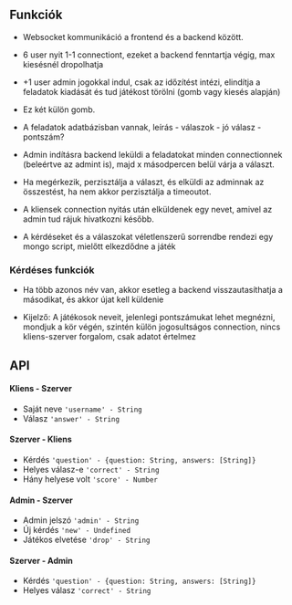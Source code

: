 ## Funkciók

- Websocket kommunikáció a frontend és a backend között.

- 6 user nyit 1-1 connectiont, ezeket a backend fenntartja végig, max kiesésnél dropolhatja
- +1 user admin jogokkal indul, csak az időzítést intézi, elindítja a feladatok kiadását és tud játékost törölni (gomb vagy kiesés alapján)
- Ez két külön gomb.

- A feladatok adatbázisban vannak, leírás - válaszok - jó válasz - pontszám?

- Admin indításra backend leküldi a feladatokat minden connectionnek (beleértve az admint is), majd x másodpercen belül várja a választ.
- Ha megérkezik, perzisztálja a választ, és elküldi az adminnak az összestést, ha nem akkor perzisztálja a timeoutot.

- A kliensek connection nyitás után elküldenek egy nevet, amivel az admin tud rájuk hivatkozni később.

- A kérdéseket és a válaszokat véletlenszerű sorrendbe rendezi egy mongo script, mielőtt elkezdődne a játék

### Kérdéses funkciók

- Ha több azonos név van, akkor esetleg a backend visszautasíthatja a másodikat, és akkor újat kell küldenie

- Kijelző: A játékosok neveit, jelenlegi pontszámukat lehet megnézni, mondjuk a kör végén, szintén külön jogosultságos connection, nincs kliens-szerver forgalom, csak adatot értelmez

## API

#### Kliens - Szerver
- Saját neve `'username' - String`
- Válasz `'answer' - String`

#### Szerver - Kliens
- Kérdés `'question' - {question: String, answers: [String]}`
- Helyes válasz-e `'correct' - String`
- Hány helyese volt `'score' - Number`

#### Admin - Szerver
- Admin jelszó `'admin' - String`
- Új kérdés `'new' - Undefined`
- Játékos elvetése `'drop' - String`

#### Szerver - Admin
- Kérdés `'question' - {question: String, answers: [String]}`
- Helyes válasz `'correct' - String`
